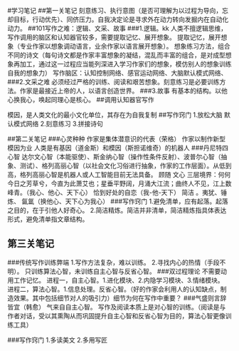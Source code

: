 #学习笔记
##第一关笔记
刻意练习、执行意图（是否可理解为以过程为导向，忘却目标，行动优先）、同侪压力。自我决定论是寻求外在动力转向发掘内在自动化动力。
##101写作之难：逻辑、文采、故事
###1.逻辑。kk
人类不擅逻辑思维，写作调用的脑区和认知器官较多，需要提取记忆、展开想象。
提取记忆，展开想象（专业作家以想象调动语言，业余作家以语言展开想象）。
想象练习方法，组合不同的诗文（每句诗文都是作家丰富想象的凝结，混乱而丰富的组合，是对成型想象再加工，通过这一过程应当能列深进入学习作家们的想象，模仿别人的想象训练自我的想象力）
写作脑区：认知控制网络、感官运动网络、大脑默认模式网络、
###2.文采之难
  必须经过严格的训练、阅读和艰苦想象。刻意练习是必要训练方法。作家是最接近上帝的人，以语言创造世界。
###3.故事
   有基本的结构。以他心换我心，唤起同理心是核心。
##调用认知器官写作

模因，是人类文化的最小文化单位，其存在为自我复制
##写作窍门
1.放松大脑  默认模式网络
2.刻意练习
3.拼接诗句

##第二关笔记
###心灵种种
作家是集体潜意识的代表（荣格） 作家以制作新型模因为业
人类是有基因（道金斯）和模因（斯担诺维奇）的机器人
###丹尼特四心智
达尔文心智（本能驱使）、斯金纳心智（操作性条件反射）、波普尔心智（抽象、测试）、格列高丽心智（以社会文化习俗进行抽象，作家的工作层面）。从低到高，格列高丽心智是机器人或人工智能目前无法具备。
顾随  文心  三层境界：何何今日之芳草兮，今直为此萧艾也；星垂平野阔，月涌大江流；曲终人不见，江上数峰青。（我心、他心、天下心）
恰到好处的自恋（我-他-天下）
简洁  。夷犹、锤炼、 氤氲（换他心、天下心为我心）
###写作窍门
1.避免清单，应有起落。起落之目的，在于引他人好奇心。
2.简洁精炼。简洁并非清单，简洁精炼指具体表达形式，避免清单指文章结构。

## 第三关笔记
###传统写作训练弊端
 1.写作方法复杂，难以训练。
 2.寻找内心的热情（手段不明）。
只训练算法心智，未训练自主心智与反省心智。
###双过程理论
  不需要动用工作记忆。
  进程一，自主心智。1.进化模块、2.内隐学习模块、3.情绪模块。
  进程二，算法心智。1.信息处理。反省心智。（好的作家会利用人的认知缺点，制造效果。其中包括细节对人的吸引力）细节为何在写作中重要？
###气盛则言辞皆宜（韩愈）
  气来自自主心智。
  写作及阅读本质上是对心智的训练。（阅读是与作者对话，受以其熏陶从而巩固提升自主心智和反省心智为目的，算法心智更像训练工具）

###写作窍门
  1.多读美文
  2.多用写匠
  
